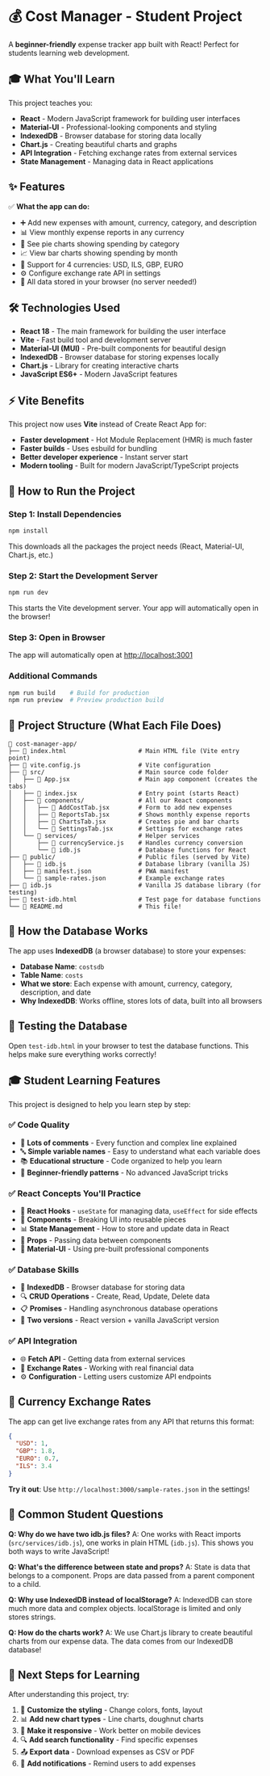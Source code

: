 # 💰 Cost Manager - Student Project

A **beginner-friendly** expense tracker app built with React! Perfect for students learning web development.

## 🎓 What You'll Learn

This project teaches you:
- **React** - Modern JavaScript framework for building user interfaces
- **Material-UI** - Professional-looking components and styling
- **IndexedDB** - Browser database for storing data locally
- **Chart.js** - Creating beautiful charts and graphs
- **API Integration** - Fetching exchange rates from external services
- **State Management** - Managing data in React applications

## ✨ Features

✅ **What the app can do:**
- ➕ Add new expenses with amount, currency, category, and description
- 📊 View monthly expense reports in any currency
- 🥧 See pie charts showing spending by category
- 📈 View bar charts showing spending by month
- 💱 Support for 4 currencies: USD, ILS, GBP, EURO
- ⚙️ Configure exchange rate API in settings
- 💾 All data stored in your browser (no server needed!)

## 🛠️ Technologies Used

- **React 18** - The main framework for building the user interface
- **Vite** - Fast build tool and development server
- **Material-UI (MUI)** - Pre-built components for beautiful design
- **IndexedDB** - Browser database for storing expenses locally
- **Chart.js** - Library for creating interactive charts
- **JavaScript ES6+** - Modern JavaScript features

## ⚡ Vite Benefits

This project now uses **Vite** instead of Create React App for:
- **Faster development** - Hot Module Replacement (HMR) is much faster
- **Faster builds** - Uses esbuild for bundling
- **Better developer experience** - Instant server start
- **Modern tooling** - Built for modern JavaScript/TypeScript projects

## 🚀 How to Run the Project

### Step 1: Install Dependencies
```bash
npm install
```
This downloads all the packages the project needs (React, Material-UI, Chart.js, etc.)

### Step 2: Start the Development Server
```bash
npm run dev
```
This starts the Vite development server. Your app will automatically open in the browser!

### Step 3: Open in Browser
The app will automatically open at [http://localhost:3001](http://localhost:3001)

### Additional Commands
```bash
npm run build    # Build for production
npm run preview  # Preview production build
```

## 📁 Project Structure (What Each File Does)

```
📁 cost-manager-app/
├── 📄 index.html                    # Main HTML file (Vite entry point)
├── 📄 vite.config.js                # Vite configuration
├── 📁 src/                          # Main source code folder
│   ├── 📄 App.jsx                   # Main app component (creates the tabs)
│   ├── 📄 index.jsx                 # Entry point (starts React)
│   ├── 📁 components/               # All our React components
│   │   ├── 📄 AddCostTab.jsx        # Form to add new expenses
│   │   ├── 📄 ReportsTab.jsx        # Shows monthly expense reports
│   │   ├── 📄 ChartsTab.jsx         # Creates pie and bar charts
│   │   └── 📄 SettingsTab.jsx       # Settings for exchange rates
│   └── 📁 services/                 # Helper services
│       ├── 📄 currencyService.js    # Handles currency conversion
│       └── 📄 idb.js                # Database functions for React
├── 📁 public/                       # Public files (served by Vite)
│   ├── 📄 idb.js                    # Database library (vanilla JS)
│   ├── 📄 manifest.json             # PWA manifest
│   └── 📄 sample-rates.json         # Example exchange rates
├── 📄 idb.js                        # Vanilla JS database library (for testing)
├── 📄 test-idb.html                 # Test page for database functions
└── 📄 README.md                     # This file!
```

## 💾 How the Database Works

The app uses **IndexedDB** (a browser database) to store your expenses:
- **Database Name**: `costsdb`
- **Table Name**: `costs` 
- **What we store**: Each expense with amount, currency, category, description, and date
- **Why IndexedDB**: Works offline, stores lots of data, built into all browsers

## 🧪 Testing the Database

Open `test-idb.html` in your browser to test the database functions. This helps make sure everything works correctly!

## 🎓 Student Learning Features

This project is designed to help you learn step by step:

### ✅ **Code Quality**
- 📝 **Lots of comments** - Every function and complex line explained
- 🔤 **Simple variable names** - Easy to understand what each variable does
- 📚 **Educational structure** - Code organized to help you learn
- 🎯 **Beginner-friendly patterns** - No advanced JavaScript tricks

### ✅ **React Concepts You'll Practice**
- 🎣 **React Hooks** - `useState` for managing data, `useEffect` for side effects
- 🧩 **Components** - Breaking UI into reusable pieces
- 📊 **State Management** - How to store and update data in React
- 🔄 **Props** - Passing data between components
- 🎨 **Material-UI** - Using pre-built professional components

### ✅ **Database Skills**
- 💾 **IndexedDB** - Browser database for storing data
- 🔍 **CRUD Operations** - Create, Read, Update, Delete data
- 📋 **Promises** - Handling asynchronous database operations
- 🔧 **Two versions** - React version + vanilla JavaScript version

### ✅ **API Integration**
- 🌐 **Fetch API** - Getting data from external services
- 💱 **Exchange Rates** - Working with real financial data
- ⚙️ **Configuration** - Letting users customize API endpoints

## 💱 Currency Exchange Rates

The app can get live exchange rates from any API that returns this format:

```json
{
  "USD": 1,
  "GBP": 1.8,
  "EURO": 0.7,
  "ILS": 3.4
}
```

**Try it out**: Use `http://localhost:3000/sample-rates.json` in the settings!

## 🤔 Common Student Questions

**Q: Why do we have two idb.js files?**
A: One works with React imports (`src/services/idb.js`), one works in plain HTML (`idb.js`). This shows you both ways to write JavaScript!

**Q: What's the difference between state and props?**
A: State is data that belongs to a component. Props are data passed from a parent component to a child.

**Q: Why use IndexedDB instead of localStorage?**
A: IndexedDB can store much more data and complex objects. localStorage is limited and only stores strings.

**Q: How do the charts work?**
A: We use Chart.js library to create beautiful charts from our expense data. The data comes from our IndexedDB database!

## 🎯 Next Steps for Learning

After understanding this project, try:
1. 🎨 **Customize the styling** - Change colors, fonts, layout
2. 📊 **Add new chart types** - Line charts, doughnut charts
3. 📱 **Make it responsive** - Work better on mobile devices
4. 🔍 **Add search functionality** - Find specific expenses
5. 📤 **Export data** - Download expenses as CSV or PDF
6. 🔔 **Add notifications** - Remind users to add expenses
